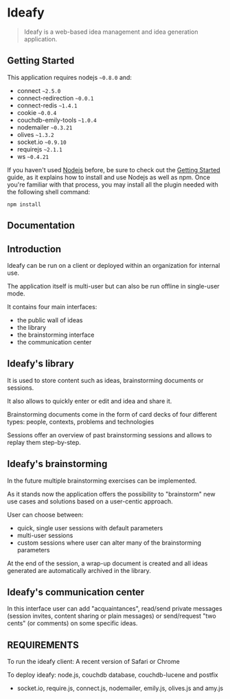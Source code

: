 Ideafy
======

> Ideafy is a web-based idea management and idea generation application.

## Getting Started

This application requires nodejs `~0.8.0` and:
 * connect `~2.5.0`
 * connect-redirection `~0.0.1`
 * connect-redis `~1.4.1`
 * cookie `~0.0.4`
 * couchdb-emily-tools `~1.0.4`
 * nodemailer `~0.3.21`
 * olives `~1.3.2`
 * socket.io `~0.9.10`
 * requirejs `~2.1.1`
 * ws `~0.4.21`


If you haven't used [Nodejs](http://nodejs.org/) before, be sure to check out the [Getting Started](http://nodejs.org/) guide, as it explains how to install and use Nodejs as well as npm. Once you're familiar with that process, you may install all the plugin needed with the following shell command:

```shell
npm install
```

## Documentation


Introduction
----------------

Ideafy can be run on a client or deployed within an organization for internal use.

The application itself is multi-user but can also be run offline in single-user mode.

It contains four main interfaces:
- the public wall of ideas
- the library
- the brainstorming interface
- the communication center

Ideafy's library
----------------

It is used to store content such as ideas, brainstorming documents or sessions.

It also allows to quickly enter or edit and idea and share it.

Brainstorming documents come in the form of card decks of four different types: people, contexts, problems and technologies

Sessions offer an overview of past brainstorming sessions and allows to replay them step-by-step.

Ideafy's brainstorming
----------------------

In the future multiple brainstorming exercises can be implemented.

As it stands now the application offers the possibility to "brainstorm" new use cases and solutions based on a user-centic approach.

User can choose between:
- quick, single user sessions with default parameters
- multi-user sessions
- custom sessions where user can alter many of the brainstorming parameters

At the end of the session, a wrap-up document is created and all ideas generated are automatically archived in the library.

Ideafy's communication center
-----------------------------

In this interface user can add "acquaintances", read/send private messages (session invites, content sharing or plain messages) or send/request "two cents" (or comments) on some specific ideas.


REQUIREMENTS
------------

To run the ideafy client:
A recent version of Safari or Chrome

To deploy ideafy:
node.js, couchdb database, couchdb-lucene and postfix
+ socket.io, require.js, connect.js, nodemailer, emily.js, olives.js and amy.js